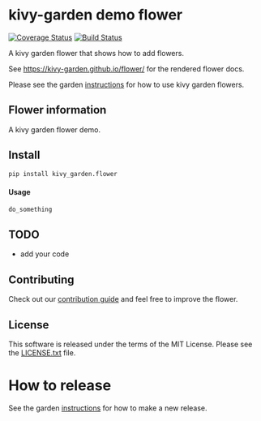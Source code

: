 kivy-garden demo flower
========================

[![Coverage Status](https://coveralls.io/repos/github/kivy-garden/flower/badge.svg?branch=master)](https://coveralls.io/github/kivy-garden/flower?branch=master)
[![Build Status](https://travis-ci.com/kivy-garden/flower.svg?branch=master)](https://travis-ci.com/kivy-garden/flower)

A kivy garden flower that shows how to add flowers.

See https://kivy-garden.github.io/flower/ for the rendered flower docs.

Please see the garden [instructions](https://kivy-garden.github.io) for how to use kivy garden flowers.

Flower information
-------------------

A kivy garden flower demo.

Install
---------

```sh
pip install kivy_garden.flower
```

#### Usage

```py
do_something
```

TODO
-------

* add your code

Contributing
--------------

Check out our [contribution guide](CONTRIBUTING.md) and feel free to improve the flower.

License
---------

This software is released under the terms of the MIT License.
Please see the [LICENSE.txt](LICENSE.txt) file.

How to release
===============

See the garden [instructions](https://kivy-garden.github.io/#makingareleaseforyourflower) for how to make a new release.
